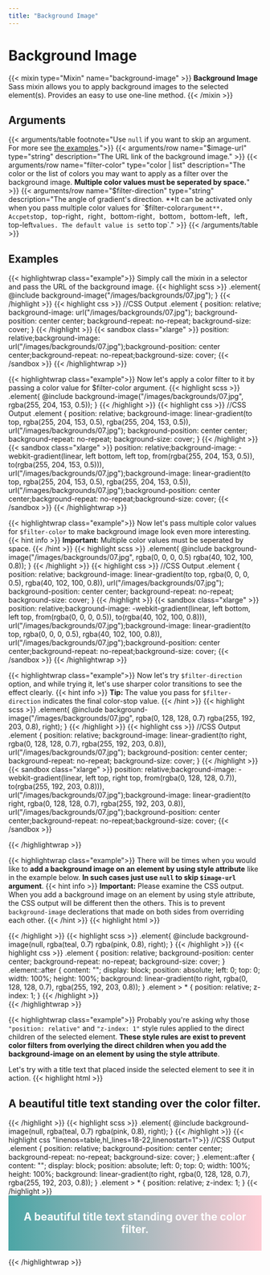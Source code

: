 ```yaml
---
title: "Background Image"
---
```


# Background Image

{{< mixin type="Mixin" name="background-image" >}}
**Background Image** Sass mixin allows you to apply background images to the selected element(s). Provides an easy to use one-line method.
{{< /mixin >}}

## Arguments

{{< arguments/table footnote="Use `null` if you want to skip an argument. For more see [the examples](#examples).">}}
  {{< arguments/row name="$image-url" type="string" description="The URL link of the background image." >}}
  {{< arguments/row name="filter-color" type="color | list" description="The color or the list of colors you may want to apply as a filter over the background image. **Multiple color values must be seperated by space.**" >}}
  {{< arguments/row name="$filter-direction" type="string" description="The angle of gradient's direction. **It can be activated only when you pass multiple color values for `$filter-color` argument**. Accpets `top`, `top-right`, `right`, `bottom-right`, `bottom`, `bottom-left`, `left`, `top-left` values. The default value is set `to top`." >}}
{{< /arguments/table >}}


## Examples

{{< highlightwrap class="example">}}
Simply call the mixin in a selector and pass the URL of the background image.
{{< highlight scss >}}
.element{
  @include background-image("/images/backgrounds/07.jpg");
}
{{< /highlight >}}
{{< highlight css >}}
//CSS Output
.element {
  position: relative;
  background-image: url("/images/backgrounds/07.jpg");
  background-position: center center;
  background-repeat: no-repeat;
  background-size: cover;
}
{{< /highlight >}}
{{< sandbox class="xlarge" >}}
position: relative;background-image: url("/images/backgrounds/07.jpg");background-position: center center;background-repeat: no-repeat;background-size: cover;
{{< /sandbox >}}
{{< /highlightwrap >}}

{{< highlightwrap class="example">}}
Now let's apply a color filter to it by passing a color value for $filter-color argument.
{{< highlight scss >}}
.element{
  @include background-image("/images/backgrounds/07.jpg", rgba(255, 204, 153, 0.5));
}
{{< /highlight >}}
{{< highlight css >}}
//CSS Output
.element {
  position: relative;
  background-image: linear-gradient(to top, rgba(255, 204, 153, 0.5), rgba(255, 204, 153, 0.5)), url("/images/backgrounds/07.jpg");
  background-position: center center;
  background-repeat: no-repeat;
  background-size: cover;
}
{{< /highlight >}}
{{< sandbox class="xlarge" >}}
position: relative;background-image: -webkit-gradient(linear, left bottom, left top, from(rgba(255, 204, 153, 0.5)), to(rgba(255, 204, 153, 0.5))), url("/images/backgrounds/07.jpg");background-image: linear-gradient(to top, rgba(255, 204, 153, 0.5), rgba(255, 204, 153, 0.5)), url("/images/backgrounds/07.jpg");background-position: center center;background-repeat: no-repeat;background-size: cover;
{{< /sandbox >}}
{{< /highlightwrap >}}

{{< highlightwrap class="example">}}
Now let's pass multiple color values for `$filter-color` to make background image look even more interesting.
{{< hint info >}}
**Important:** Multiple color values must be seperated by space.
{{< /hint >}}
{{< highlight scss >}}
.element{
  @include background-image("/images/backgrounds/07.jpg", rgba(0, 0, 0, 0.5) rgba(40, 102, 100, 0.8));
}
{{< /highlight >}}
{{< highlight css >}}
//CSS Output
.element {
  position: relative;
  background-image: linear-gradient(to top, rgba(0, 0, 0, 0.5), rgba(40, 102, 100, 0.8)), url("/images/backgrounds/07.jpg");
  background-position: center center;
  background-repeat: no-repeat;
  background-size: cover;
}
{{< /highlight >}}
{{< sandbox class="xlarge" >}}
position: relative;background-image: -webkit-gradient(linear, left bottom, left top, from(rgba(0, 0, 0, 0.5)), to(rgba(40, 102, 100, 0.8))), url("/images/backgrounds/07.jpg");background-image: linear-gradient(to top, rgba(0, 0, 0, 0.5), rgba(40, 102, 100, 0.8)), url("/images/backgrounds/07.jpg");background-position: center center;background-repeat: no-repeat;background-size: cover;
{{< /sandbox >}}
{{< /highlightwrap >}}

{{< highlightwrap class="example">}}
Now let's try `$filter-direction` option, and while trying it, let's use sharper color transitions to see the effect clearly.
{{< hint info >}}
**Tip:** The value you pass for `$filter-direction` indicates the final color-stop value.
{{< /hint >}}
{{< highlight scss >}}
.element{
  @include background-image("/images/backgrounds/07.jpg", rgba(0, 128, 128, 0.7) rgba(255, 192, 203, 0.8), right);
}
{{< /highlight >}}
{{< highlight css >}}
//CSS Output
.element {
  position: relative;
  background-image: linear-gradient(to right, rgba(0, 128, 128, 0.7), rgba(255, 192, 203, 0.8)), url("/images/backgrounds/07.jpg");
  background-position: center center;
  background-repeat: no-repeat;
  background-size: cover;
}
{{< /highlight >}}
{{< sandbox class="xlarge" >}}
position: relative;background-image: -webkit-gradient(linear, left top, right top, from(rgba(0, 128, 128, 0.7)), to(rgba(255, 192, 203, 0.8))), url("/images/backgrounds/07.jpg");background-image: linear-gradient(to right, rgba(0, 128, 128, 0.7), rgba(255, 192, 203, 0.8)), url("/images/backgrounds/07.jpg");background-position: center center;background-repeat: no-repeat;background-size: cover;
{{< /sandbox >}}

{{< /highlightwrap >}}

{{< highlightwrap class="example">}}
There will be times when you would like to **add a background image on an element by using style attribute** like in the example below. **In such cases just use `null` to skip `$image-url` argument**.
{{< hint info >}}
**Important:** Please examine the CSS output. When you add a background image on an element by using style attribute, the CSS output will be different then the others. This is to prevent `background-image` declerations that made on both sides from overriding each other.
{{< /hint >}}
{{< highlight html >}}
<div class="element" style="background-image: url(/images/backgrounds/07.jpg)"></div>
{{< /highlight >}}
{{< highlight scss >}}
.element{
  @include background-image(null, rgba(teal, 0.7) rgba(pink, 0.8), right);
}
{{< /highlight >}}
{{< highlight css >}}
.element {
  position: relative;
  background-position: center center;
  background-repeat: no-repeat;
  background-size: cover;
}
.element::after {
  content: "";
  display: block;
  position: absolute;
  left: 0;
  top: 0;
  width: 100%;
  height: 100%;
  background: linear-gradient(to right, rgba(0, 128, 128, 0.7), rgba(255, 192, 203, 0.8));
}
.element > * {
  position: relative;
  z-index: 1;
}
{{< /highlight >}}
<style>
.element.example05 {
  position: relative;
  background-position: center center;
  background-repeat: no-repeat;
  background-size: cover;
}
.element.example05::after {
  content: "";
  display: block;
  position: absolute;
  left: 0;
  top: 0;
  width: 100%;
  height: 100%;
  background: -webkit-gradient(linear, left top, right top, from(rgba(0, 128, 128, 0.7)), to(rgba(255, 192, 203, 0.8)));
  background: linear-gradient(to right, rgba(0, 128, 128, 0.7), rgba(255, 192, 203, 0.8));
}
.element.example05 > * {
  position: relative;
  z-index: 1;
}
</style>
<div class="element sandbox xxlarge example05" style="background-image: url(/images/backgrounds/07.jpg)"></div>
{{< /highlightwrap >}}

{{< highlightwrap class="example">}}
Probably you're asking why those `"position: relative"` and `"z-index: 1"` style rules applied to the direct children of the selected element. **These style rules are exist to prevent color filters from overlying the direct children when you add the background-image on an element by using the style attribute**.

Let's try with a title text that placed inside the selected element to see it in action. 
{{< highlight html >}}
<div class="element" style="background-image: url(/images/backgrounds/07.jpg)">
  <h2>A beautiful title text standing over the color filter.</h2>
</div>
{{< /highlight >}}
{{< highlight scss >}}
.element{
  @include background-image(null, rgba(teal, 0.7) rgba(pink, 0.8), right);
}
{{< /highlight >}}
{{< highlight css "linenos=table,hl_lines=18-22,linenostart=1">}}
//CSS Output
.element {
  position: relative;
  background-position: center center;
  background-repeat: no-repeat;
  background-size: cover;
}
.element::after {
  content: "";
  display: block;
  position: absolute;
  left: 0;
  top: 0;
  width: 100%;
  height: 100%;
  background: linear-gradient(to right, rgba(0, 128, 128, 0.7), rgba(255, 192, 203, 0.8));
}
.element > * {
  position: relative;
  z-index: 1;
}
{{< /highlight >}}
<style>
.element.example06 {
  border-radius: 5px;
  display: -webkit-box;
  display: flex;
  -webkit-box-pack: center;
  justify-content: center;
  -webkit-box-align: center;
  align-items: center;
  position: relative;
  background-position: center center;
  background-repeat: no-repeat;
  background-size: cover;
  padding: 30px;
}
.element.example06 .title {
  color: white;
  text-align: center;
  margin: 0;
}
.element.example06::after {
  content: "";
  display: block;
  position: absolute;
  left: 0;
  top: 0;
  width: 100%;
  height: 100%;
  background: -webkit-gradient(linear, left top, right top, from(rgba(0, 128, 128, 0.7)), to(rgba(255, 192, 203, 0.8)));
  background: linear-gradient(to right, rgba(0, 128, 128, 0.7), rgba(255, 192, 203, 0.8));
}
.element.example06 > * {
  position: relative;
  z-index: 1;
}
</style>

<div class="element sandbox large example06" style="background-image: url(/images/backgrounds/07.jpg)">
  <h2 class="title">A beautiful title text standing over the color filter.</h2>
</div>

{{< /highlightwrap >}}





